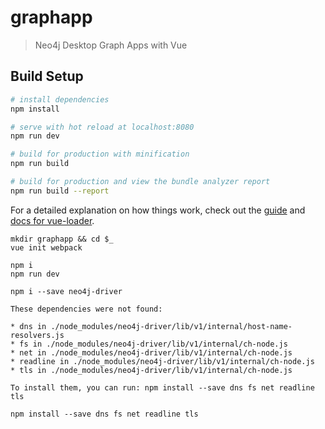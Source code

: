 # graphapp

> Neo4j Desktop Graph Apps with Vue

## Build Setup

``` bash
# install dependencies
npm install

# serve with hot reload at localhost:8080
npm run dev

# build for production with minification
npm run build

# build for production and view the bundle analyzer report
npm run build --report
```

For a detailed explanation on how things work, check out the [guide](http://vuejs-templates.github.io/webpack/) and [docs for vue-loader](http://vuejs.github.io/vue-loader).




```
mkdir graphapp && cd $_
vue init webpack

npm i
npm run dev

npm i --save neo4j-driver
```

```
These dependencies were not found:

* dns in ./node_modules/neo4j-driver/lib/v1/internal/host-name-resolvers.js
* fs in ./node_modules/neo4j-driver/lib/v1/internal/ch-node.js
* net in ./node_modules/neo4j-driver/lib/v1/internal/ch-node.js
* readline in ./node_modules/neo4j-driver/lib/v1/internal/ch-node.js
* tls in ./node_modules/neo4j-driver/lib/v1/internal/ch-node.js

To install them, you can run: npm install --save dns fs net readline tls
```

```
npm install --save dns fs net readline tls

```